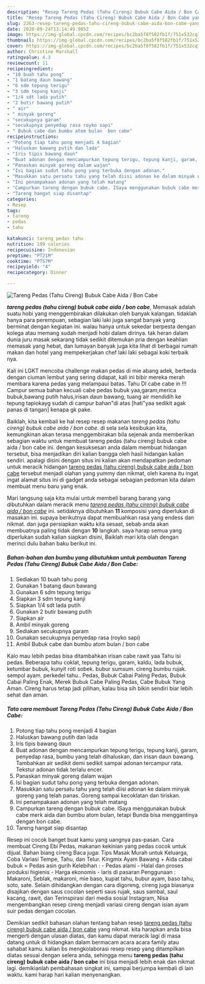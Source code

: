 ```yaml
---
description: "Resep Tareng Pedas (Tahu Cireng) Bubuk Cabe Aida / Bon Cabe yang sempurna"
title: "Resep Tareng Pedas (Tahu Cireng) Bubuk Cabe Aida / Bon Cabe yang sempurna"
slug: 2263-resep-tareng-pedas-tahu-cireng-bubuk-cabe-aida-bon-cabe-yang-sempurna
date: 2020-09-24T13:14:49.905Z
image: https://img-global.cpcdn.com/recipes/bc2ba5f8f582fb1f/751x532cq70/tareng-pedas-tahu-cireng-bubuk-cabe-aida-bon-cabe-foto-resep-utama.jpg
thumbnail: https://img-global.cpcdn.com/recipes/bc2ba5f8f582fb1f/751x532cq70/tareng-pedas-tahu-cireng-bubuk-cabe-aida-bon-cabe-foto-resep-utama.jpg
cover: https://img-global.cpcdn.com/recipes/bc2ba5f8f582fb1f/751x532cq70/tareng-pedas-tahu-cireng-bubuk-cabe-aida-bon-cabe-foto-resep-utama.jpg
author: Christine Marshall
ratingvalue: 4.3
reviewcount: 11
recipeingredient:
- "10 buah tahu pong"
- "1 batang daun bawang"
- "6 sdm tepung terigu"
- "3 sdm tepung kanji"
- "1/4 sdt lada putih"
- "2 butir bawang putih"
- " air"
- " minyak goreng"
- "secukupnya garam"
- "secukupnya penyedap rasa royko sapi"
- " Bubuk cabe dan bumbu atom bulan  bon cabe"
recipeinstructions:
- "Potong tiap tahu pong menjadi 4 bagian"
- "Haluskan bawang putih dan lada"
- "Iris tipis bawang daun"
- "Buat adonan dengan mencampurkan tepung terigu, tepung kanji, garam, penyedap rasa, bumbu yang telah dihaluskan, dan irisan daun bawang. Tambahkan air sedikit demi sedikit sampai adonan tercampur rata. Tekstur adonan tidak terlalu encer."
- "Panaskan minyak goreng dalam wajan"
- "Isi bagian sudut tahu pong yang terbuka dengan adonan."
- "Masukkan satu persatu tahu yang telah diisi adonan ke dalam minyak goreng yang telah panas. Goreng sampai kecoklatan dan tiriskan."
- "Ini penampakaan adonan yang telah matang"
- "Campurkan tareng dengan bubuk cabe. ISaya menggunakan bubuk cabe merk aida dan bumbu atom bulan, tetapi Bunda bisa menggantinya dengan bon cabe."
- "Tareng hangat siap disantap"
categories:
- Resep
tags:
- tareng
- pedas
- tahu

katakunci: tareng pedas tahu 
nutrition: 199 calories
recipecuisine: Indonesian
preptime: "PT21M"
cooktime: "PT57M"
recipeyield: "4"
recipecategory: Dinner

---
```



![Tareng Pedas (Tahu Cireng) Bubuk Cabe Aida / Bon Cabe](https://img-global.cpcdn.com/recipes/bc2ba5f8f582fb1f/751x532cq70/tareng-pedas-tahu-cireng-bubuk-cabe-aida-bon-cabe-foto-resep-utama.jpg)

<b><i>tareng pedas (tahu cireng) bubuk cabe aida / bon cabe</i></b>, Memasak adalah suatu hobi yang menggembirakan dilakukan oleh banyak kalangan. tidaklah hanya para perempuan, sebagian laki laki juga sangat banyak yang berminat dengan kegiatan ini. walau hanya untuk sekedar berpesta dengan kolega atau memang sudah menjadi hobi dalam dirinya. tak heran dalam dunia juru masak sekarang tidak sedikit ditemukan pria dengan keahlian memasak yang hebat, dan lumayan banyak juga kita lihat di berbagai rumah makan dan hotel yang mempekerjakan chef laki laki sebagai koki terbaik nya.

Kali ini LGKT mencoba challenge makan pedas di mie abang adek, berbeda dengan ciuman lembut yang sering didapat, kali ini bibir mereka merah membara karena pedas yang melampaui batas. Tahu DI cabe cabe in !!! Campur semua bahan kecuali cabe pedas bubuk yaa,garam,merica bubuk,bawang putih halus,irisan daun bawang, tuang air mendidih ke tepung tapiokayg sudah di campur bahan&#34;di atas [hati&#34;yaa sedikit agak panas di tangan] kenapa gk pake.

Baiklah, kita kembali ke hal resep resep makanan <i>tareng pedas (tahu cireng) bubuk cabe aida / bon cabe</i>. di sela sela kesibukan kita, kemungkinan akan terasa menggembirakan bila sejenak anda memberikan sebagian waktu untuk membuat tareng pedas (tahu cireng) bubuk cabe aida / bon cabe ini. dengan kesuksesan anda dalam membuat hidangan tersebut, bisa menjadikan diri kalian bangga oleh hasil hidangan kalian sendiri. apalagi disini dengan situs ini kalian akan mendapatkan pedoman untuk meracik hidangan <u>tareng pedas (tahu cireng) bubuk cabe aida / bon cabe</u> tersebut menjadi olahan yang yummy dan nikmat, oleh karena itu ingat ingat alamat situs ini di gadget anda sebagai sebagian pedoman kita dalam membuat menu baru yang enak.


Mari langsung saja kita mulai untuk membeli barang barang yang dibutuhkan dalam meracik menu <u><i>tareng pedas (tahu cireng) bubuk cabe aida / bon cabe</i></u> ini. setidaknya dibutuhkan <b>11</b> komposisi yang diperlukan di masakan ini. supaya berikutnya dapat membuahkan rasa yang endess dan nikmat. dan juga persiapkan waktu kita sesaat, sebab anda akan membuatnya paling tidak dengan <b>10</b> langkah. saya harap semua yang diperlukan sudah kalian siapkan disini, Baiklah mari kita olah dengan merinci dulu bahan baku berikut ini.

<!--inarticleads1-->

##### Bahan-bahan dan bumbu yang dibutuhkan untuk pembuatan Tareng Pedas (Tahu Cireng) Bubuk Cabe Aida / Bon Cabe:

1. Sediakan 10 buah tahu pong
1. Gunakan 1 batang daun bawang
1. Gunakan 6 sdm tepung terigu
1. Siapkan 3 sdm tepung kanji
1. Siapkan 1/4 sdt lada putih
1. Gunakan 2 butir bawang putih
1. Siapkan  air
1. Ambil  minyak goreng
1. Sediakan secukupnya garam
1. Gunakan secukupnya penyedap rasa (royko sapi)
1. Ambil  Bubuk cabe dan bumbu atom bulan / bon cabe


Kalo mau lebih pedas bisa ditambahkan irisan cabe rawit yaa Tahu isi pedas. Beberapa tahu coklat, tepung terigu, garam, kaldu, lada bubuk, ketumbar bubuk, kunyit roti sobek. bubur sumsum. cireng bumbu rujak. sempol ayam. perkedel tahu.. Pedas, Bubuk Cabai Paling Pedas, Bubuk Cabai Paling Enak, Merek Bubuk Cabe Paling Pedas, Cabe Bubuk Yang Aman. Cireng harus tetap jadi pilihan, kalau bisa sih bikin sendiri biar lebih sehat dan aman. 

<!--inarticleads2-->

##### Tata cara membuat Tareng Pedas (Tahu Cireng) Bubuk Cabe Aida / Bon Cabe:

1. Potong tiap tahu pong menjadi 4 bagian
1. Haluskan bawang putih dan lada
1. Iris tipis bawang daun
1. Buat adonan dengan mencampurkan tepung terigu, tepung kanji, garam, penyedap rasa, bumbu yang telah dihaluskan, dan irisan daun bawang. Tambahkan air sedikit demi sedikit sampai adonan tercampur rata. Tekstur adonan tidak terlalu encer.
1. Panaskan minyak goreng dalam wajan
1. Isi bagian sudut tahu pong yang terbuka dengan adonan.
1. Masukkan satu persatu tahu yang telah diisi adonan ke dalam minyak goreng yang telah panas. Goreng sampai kecoklatan dan tiriskan.
1. Ini penampakaan adonan yang telah matang
1. Campurkan tareng dengan bubuk cabe. ISaya menggunakan bubuk cabe merk aida dan bumbu atom bulan, tetapi Bunda bisa menggantinya dengan bon cabe.
1. Tareng hangat siap disantap


Resep ini cocok banget buat kamu yang uangnya pas-pasan. Cara membuat Cireng Ebi Pedas, makanan kekinian yang pedas cocok untuk dijual. Bahan biang cireng Baca juga: Tips Masak Murah untuk Keluarga, Coba Variasi Tempe, Tahu, dan Telur. Kingmix Ayam Bawang + Aida cabai bubuk = Pedas asin gurih Kelebihan : - Pedas alami - Halal dan proses produksi higienis - Harga ekonomis - laris di pasaran Penggunaan : Makaroni, Seblak, makaroni, mie baso, kupat tahu, bubur ayam, baso tahu, soto, sate. Selain dihidangkan dengan cara digoreng, cireng juga biasanya disajikan dengan saus cocolan seperti saus rujak, saus sambal, saul kacang, rawit, dan Terinspirasi dari media sosial Instagram, Nisa mengembangkan resep cireng menjadi variasi cireng dengan isian ayam suir pedas dengan cocolan. 

Demikian sedikit bahasan olahan tentang bahan resep <u>tareng pedas (tahu cireng) bubuk cabe aida / bon cabe</u> yang nikmat. kita harapkan anda bisa mengerti dengan ulasan diatas, dan kamu dapat meracik lagi di masa datang untuk di hidangkan dalam bermacam acara acara family atau sahabat kamu. kalian bs mengkolaborasi resep resep yang ditampilkan diatas sesuai dengan selera anda, sehingga menu <b>tareng pedas (tahu cireng) bubuk cabe aida / bon cabe</b> ini bisa menjadi lebih enak dan nikmat lagi. demikianlah pembahasan singkat ini, sampai berjumpa kembali di lain waktu. kami harap hari kalian menyenangkan.

